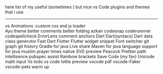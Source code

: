 here list of my useful (sometimes ) but nice vs Code plugins and themes that i use 

---
vs Animations  :custom css and js loader  
Ayu theme 
better comments
better folding 
azkari
codesnap
coderunnner
codespellcheck
ErrorLens
comment anchors
Dart
Dart(syntacs)
Dart data class generutor
Fast Dart
Flutter
Flutter widget snippet
Font switcher
git graph 
git history
Gradle for java
Live share
Maven for java
language support for java
muslim prayer times
native SVG preview
Peacock
Prettier 
path intellisence
pubspec assist
Rainbow brackets
Save Code (my fav)
Unicode math input 
Vs todo 
vs code lottie preview 
vscode pdf
vscode-Faker
vscode-pets
warm up 


